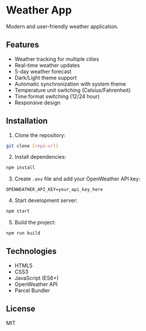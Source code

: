 # Weather App

Modern and user-friendly weather application.

## Features

- Weather tracking for multiple cities
- Real-time weather updates
- 5-day weather forecast
- Dark/Light theme support
- Automatic synchronization with system theme
- Temperature unit switching (Celsius/Fahrenheit)
- Time format switching (12/24 hour)
- Responsive design

## Installation

1. Clone the repository:

```bash
git clone [repo-url]
```

2. Install dependencies:

```bash
npm install
```

3. Create `.env` file and add your OpenWeather API key:

```
OPENWEATHER_API_KEY=your_api_key_here
```

4. Start development server:

```bash
npm start
```

5. Build the project:

```bash
npm run build
```

## Technologies

- HTML5
- CSS3
- JavaScript (ES6+)
- OpenWeather API
- Parcel Bundler

## License

MIT
